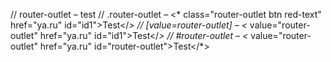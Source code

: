 
//    router-outlet – <router-outlet attr1=val1>test</router-outlet>
//    .router-outlet – <* class="router-outlet btn red-text" href="ya.ru" id="id1">Test</*>
//    [value=router-outlet] – <* value="router-outlet" href="ya.ru" id="id1">Test</*>
//    #router-outlet – <* value="router-outlet" href="ya.ru" id="router-outlet">Test</*>

